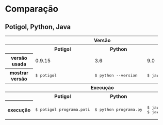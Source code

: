# Comparação

## Potigol, Python, Java

<table>
<tr><th colspan="4">Versão</th></tr>
<tr><th></th><th>Potigol</th><th>Python</th><th>Java</th></tr>
<tr><th>versão usada</th>
<td>0.9.15</td><td>3.6</td><td>9.0</td></tr>
<tr><th>mostrar versão</th>
<td><pre>$ potigol</pre></td>
<td><pre>$ python --version</pre></td>
<td><pre>$ java -version</pre></td></tr>

<tr><th colspan="4">Execução</th></tr>
<tr><th></th><th>Potigol</th><th>Python</th><th>Java</th></tr>
<tr><th>execução</th>
<td><pre>$ potigol programa.poti</pre></td>
<td><pre>$ python programa.py</pre></td>
<td><pre>$ javac Programa.java
$ java Programa</pre></td></tr>
</table>
